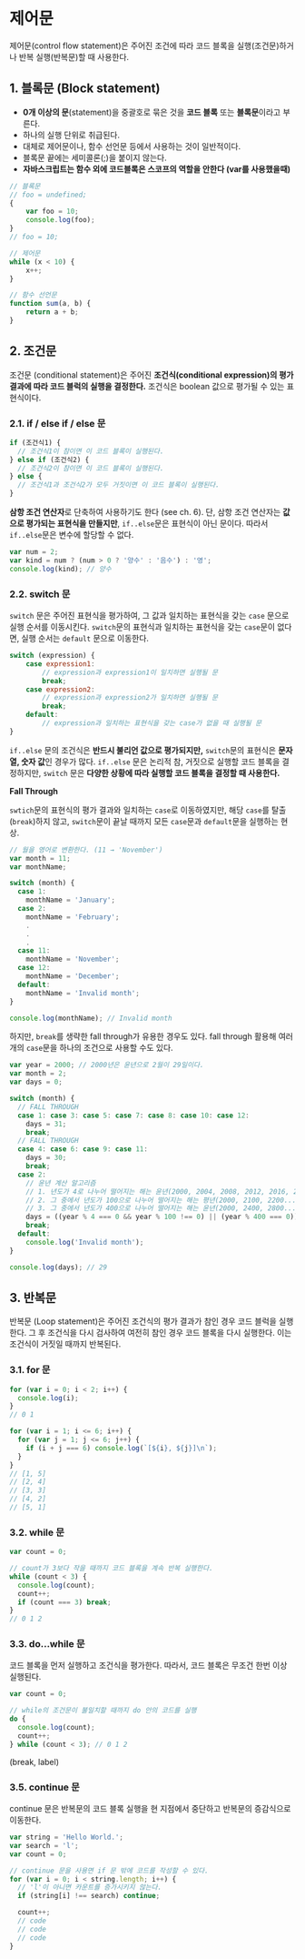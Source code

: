 # 제어문

제어문(control flow statement)은 주어진 조건에 따라 코드 블록을 실행(조건문)하거나 반복 실행(반복문)할 때 사용한다.

## 1. 블록문 (Block statement)

* **0개 이상의 문**(statement)을 중괄호로 묶은 것을 **코드 블록** 또는 **블록문**이라고 부른다.
* 하나의 실행 단위로 취급된다.
* 대체로 제어문이나, 함수 선언문 등에서 사용하는 것이 일반적이다.
* 블록문 끝에는 세미콜론(;)을 붙이지 않는다.
* **자바스크립트는 함수 외에 코드블록은 스코프의 역할을 안한다 (var를 사용했을때)**

``` javascript
// 블록문
// foo = undefined;
{
    var foo = 10;
    console.log(foo);
}
// foo = 10;

// 제어문
while (x < 10) {
    x++;
}

// 함수 선언문
function sum(a, b) {
    return a + b;
}
```



## 2. 조건문

조건문 (conditional statement)은 주어진 **조건식(conditional expression)의 평가 결과에 따라 코드 블럭의 실행을 결정한다.** 조건식은 boolean 값으로 평가될 수 있는 표현식이다.

### 2.1. if / else if / else 문

``` javascript
if (조건식1) {
  // 조건식1이 참이면 이 코드 블록이 실행된다.
} else if (조건식2) {
  // 조건식2이 참이면 이 코드 블록이 실행된다.
} else {
  // 조건식1과 조건식2가 모두 거짓이면 이 코드 블록이 실행된다.
}
```

**삼항 조건 연산자**로 단축하여 사용하기도 한다 (see ch. 6). 단, 삼항 조건 연산자는 **값으로 평가되는 표현식을 만들지만**, `if..else`문은 표현식이 아닌 문이다. 따라서 `if..else`문은 변수에 할당할 수 없다.

``` javascript
var num = 2;
var kind = num ? (num > 0 ? '양수' : '음수') : '영';
console.log(kind); // 양수
```



### 2.2. switch 문

`switch` 문은 주어진 표현식을 평가하여, 그 값과 일치하는 표현식을 갖는 `case` 문으로 실행 순서를 이동시킨다. `switch`문의 표현식과 일치하는 표현식을 갖는 `case`문이 없다면, 실행 순서는 `default` 문으로 이동한다.

``` javascript
switch (expression) {
    case expression1:
        // expression과 expression1이 일치하면 실행될 문
        break;
    case expression2:
        // expression과 expression2가 일치하면 실행될 문
        break;
    default:
        // expression과 일치하는 표현식을 갖는 case가 없을 때 실행될 문
}
```

`if..else` 문의 조건식은 **반드시 불리언 값으로 평가되지만,** `switch`문의 표현식은 **문자열, 숫자 값**인 경우가 많다. `if..else` 문은 논리적 참, 거짓으로 실행할 코드 블록을 결정하지만, `switch` 문은 **다양한 상황에 따라 실행할 코드 블록을 결정할 때 사용한다.**



**Fall Through**

`swtich`문의 표현식의 평가 결과와 일치하는 `case`로 이동하였지만, 해당 `case`를 탈출 (`break`)하지 않고, `switch`문이 끝날 때까지 모든 `case`문과 `default`문을 실행하는 현상.

```javascript
// 월을 영어로 변환한다. (11 → 'November')
var month = 11;
var monthName;

switch (month) {
  case 1:
    monthName = 'January';
  case 2:
    monthName = 'February';
	.
    .
    .
  case 11:
    monthName = 'November';
  case 12:
    monthName = 'December';
  default:
    monthName = 'Invalid month';
}

console.log(monthName); // Invalid month
```



하지만, `break`를 생략한 fall through가 유용한 경우도 있다. fall through 활용해 여러 개의 `case`문을 하나의 조건으로 사용할 수도 있다.

``` javascript
var year = 2000; // 2000년은 윤년으로 2월이 29일이다.
var month = 2;
var days = 0;

switch (month) {
  // FALL THROUGH
  case 1: case 3: case 5: case 7: case 8: case 10: case 12:
    days = 31;
    break;
  // FALL THROUGH
  case 4: case 6: case 9: case 11:
    days = 30;
    break;
  case 2:
    // 윤년 계산 알고리즘
    // 1. 년도가 4로 나누어 떨어지는 해는 윤년(2000, 2004, 2008, 2012, 2016, 2020…)
    // 2. 그 중에서 년도가 100으로 나누어 떨어지는 해는 평년(2000, 2100, 2200...)
    // 3. 그 중에서 년도가 400으로 나누어 떨어지는 해는 윤년(2000, 2400, 2800...)
    days = ((year % 4 === 0 && year % 100 !== 0) || (year % 400 === 0)) ? 29 : 28;
    break;
  default:
    console.log('Invalid month');
}

console.log(days); // 29
```



## 3. 반복문

반복문 (Loop statement)은 주어진 조건식의 평가 결과가 참인 경우 코드 블럭을 실행한다. 그 후 조건식을 다시 검사하여 여전히 참인 경우 코드 블록을 다시 실행한다. 이는 조건식이 거짓일 때까지 반복된다.

### 3.1. for 문

``` javascript
for (var i = 0; i < 2; i++) {
  console.log(i);
}
// 0 1

for (var i = 1; i <= 6; i++) {
  for (var j = 1; j <= 6; j++) {
    if (i + j === 6) console.log(`[${i}, ${j}]\n`);
  }
}
// [1, 5]
// [2, 4]
// [3, 3]
// [4, 2]
// [5, 1]
```



### 3.2. while 문

``` javascript
var count = 0;

// count가 3보다 작을 때까지 코드 블록을 계속 반복 실행한다.
while (count < 3) {
  console.log(count);
  count++;
  if (count === 3) break;
}
// 0 1 2
```



### 3.3. do...while 문

코드 블록을 먼저 실행하고 조건식을 평가한다. 따라서, 코드 블록은 무조건 한번 이상 실행된다.

``` javascript
var count = 0;

// while의 조건문이 불일치할 때까지 do 안의 코드를 실행
do {
  console.log(count);
  count++;
} while (count < 3); // 0 1 2
```



(break, label)



### 3.5. continue 문

continue 문은 반복문의 코드 블록 실행을 현 지점에서 중단하고 반복문의 증감식으로 이동한다.

``` javascript
var string = 'Hello World.';
var search = 'l';
var count = 0;

// continue 문을 사용면 if 문 밖에 코드를 작성할 수 있다.
for (var i = 0; i < string.length; i++) {
  // 'l'이 아니면 카운트를 증가시키지 않는다.
  if (string[i] !== search) continue;

  count++;
  // code
  // code
  // code
}
```

